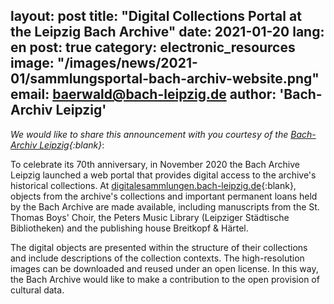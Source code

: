 layout: post
title: "Digital Collections Portal at the Leipzig Bach Archive"
date: 2021-01-20
lang: en
post: true
category: electronic_resources
image: "/images/news/2021-01/sammlungsportal-bach-archiv-website.png"
email: baerwald@bach-leipzig.de
author: 'Bach-Archiv Leipzig'
---

_We would like to share this announcement with you courtesy of the [Bach-Archiv Leipzig](https://www.bach-leipzig.de/de/bach-archiv){:blank}_:

To celebrate its 70th anniversary, in November 2020 the Bach Archive Leipzig launched a web portal that provides digital access to the archive's historical collections. At [digitalesammlungen.bach-leipzig.de](https://digitalesammlungen.bach-leipzig.de){:blank}, objects from the archive's collections and important permanent loans held by the Bach Archive are made available, including manuscripts from the St. Thomas Boys' Choir, the Peters Music Library (Leipziger Städtische Bibliotheken) and the publishing house Breitkopf & Härtel.

The digital objects are presented within the structure of their collections and include descriptions of the collection contexts. The high-resolution images can be downloaded and reused under an open license. In this way, the Bach Archive would like to make a contribution to the open provision of cultural data.

